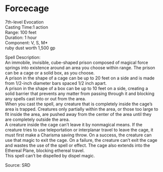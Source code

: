 # Forcecage
7th-level Evocation<br>
Casting Time:1 action<br>
Range: 100 feet<br>
Duration: 1 hour<br>
Component: V, S, M*<br>
ruby dust worth 1,500 gp

Spell Description:<br>
An immobile, invisible, cube-shaped prison composed of magical force springs into existence around an area you choose within range. The prison can be a cage or a solid box, as you choose.<br>A prison in the shape of a cage can be up to 20 feet on a side and is made from 1/2-inch diameter bars spaced 1/2 inch apart.<br>A prison in the shape of a box can be up to 10 feet on a side, creating a solid barrier that prevents any matter from passing through it and blocking any spells cast into or out from the area.<br>When you cast the spell, any creature that is completely inside the cage’s area is trapped. Creatures only partially within the area, or those too large to fit inside the area, are pushed away from the center of the area until they are completely outside the area.<br>A creature inside the cage can’t leave it by nonmagical means. If the creature tries to use teleportation or interplanar travel to leave the cage, it must first make a Charisma saving throw. On a success, the creature can use that magic to exit the cage. On a failure, the creature can’t exit the cage and wastes the use of the spell or effect. The cage also extends into the Ethereal Plane, blocking ethereal travel.<br>This spell can’t be dispelled by dispel magic.

Source: SRD